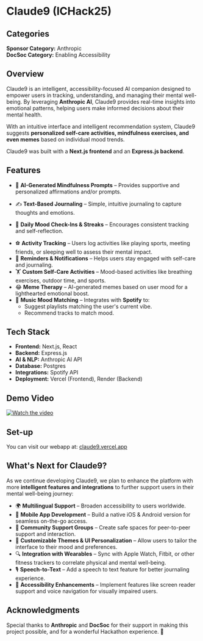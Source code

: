 # Claude9 (ICHack25)

## Categories

**Sponsor Category:** Anthropic  
**DocSoc Category:** Enabling Accessibility

## Overview

Claude9 is an intelligent, accessibility-focused AI companion designed to empower users in tracking, understanding, and managing their mental well-being. By leveraging **Anthropic AI**, Claude9 provides real-time insights into emotional patterns, helping users make informed decisions about their mental health.

With an intuitive interface and intelligent recommendation system, Claude9 suggests **personalized self-care activities, mindfulness exercises, and even memes** based on individual mood trends.

Claude9 was built with a **Next.js frontend** and an **Express.js backend**.

## Features

- 🧠 **AI-Generated Mindfulness Prompts** – Provides supportive and personalized affirmations and/or prompts.

- ✍️ **Text-Based Journaling** – Simple, intuitive journaling to capture thoughts and emotions.
- 📅 **Daily Mood Check-Ins & Streaks** – Encourages consistent tracking and self-reflection.
<!-- - ☀️ **Weather Integration** – Tracks weather conditions to analyze their effect on mood. -->
- ⚽ **Activity Tracking** – Users log activities like playing sports, meeting friends, or sleeping well to assess their mental impact.
- 🔔 **Reminders & Notifications** – Helps users stay engaged with self-care and journaling.
- 🏋️ **Custom Self-Care Activities** – Mood-based activities like breathing exercises, outdoor time, and sports.
- 😂 **Meme Therapy** – AI-generated memes based on user mood for a lighthearted emotional boost.
- 🎵 **Music Mood Matching** – Integrates with **Spotify** to:
  - Suggest playlists matching the user's current vibe.
  - Recommend tracks to match mood.

## Tech Stack
- **Frontend:** Next.js, React
- **Backend:** Express.js
- **AI & NLP:** Anthropic AI API
- **Database:** Postgres
- **Integrations:** Spotify API
- **Deployment:** Vercel (Frontend), Render (Backend)

## Demo Video
[![Watch the video](https://cdn.discordapp.com/attachments/1334936730284986461/1335579336761282560/Screenshot_from_2025-02-02_11-53-13.png?ex=67a0aeaf&is=679f5d2f&hm=ac1a2049118fad2865c39d5af732089b603de24e68623ce832d281200de51c41&)](https://youtu.be/Z9Cpl__wBtg)

## Set-up

You can visit our webapp at: [claude9.vercel.app](https://claude9.vercel.app/)


## What's Next for Claude9?
As we continue developing Claude9, we plan to enhance the platform with more **intelligent features and integrations** to further support users in their mental well-being journey:

- 🌍 **Multilingual Support** – Broaden accessibility to users worldwide.
- 📱 **Mobile App Development** – Build a native iOS & Android version for seamless on-the-go access.
- 🤝 **Community Support Groups** – Create safe spaces for peer-to-peer support and interaction.
- 🎨 **Customizable Themes & UI Personalization** – Allow users to tailor the interface to their mood and preferences.
- 🔍 **Integration with Wearables** – Sync with Apple Watch, Fitbit, or other fitness trackers to correlate physical and mental well-being.
- 🎙️ **Speech-to-Text** – Add a speech to text feature for better journaling experience.
- 🦮 **Accessibility Enhancements** – Implement features like screen reader support and voice navigation for visually impaired users.


## Acknowledgments
Special thanks to **Anthropic** and **DocSoc** for their support in making this project possible, and for a wonderful Hackathon experience. 🚀
